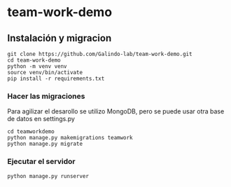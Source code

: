 # team-work-demo

## Instalación y migracion 

```shell
git clone https://github.com/Galindo-lab/team-work-demo.git
cd team-work-demo
python -m venv venv
source venv/bin/activate
pip install -r requirements.txt
```

### Hacer las migraciones
Para agilizar el desarollo se utilizo MongoDB, pero se puede usar otra base de datos en settings.py

```shell
cd teamworkdemo
python manage.py makemigrations teamwork
python manage.py migrate
```

### Ejecutar el servidor
```shell
python manage.py runserver
```


<!-- 
## Informacion adicional
https://www.belbin.es/roles-de-equipo/
https://www.belbin.com/about/belbin-team-roles
-->
